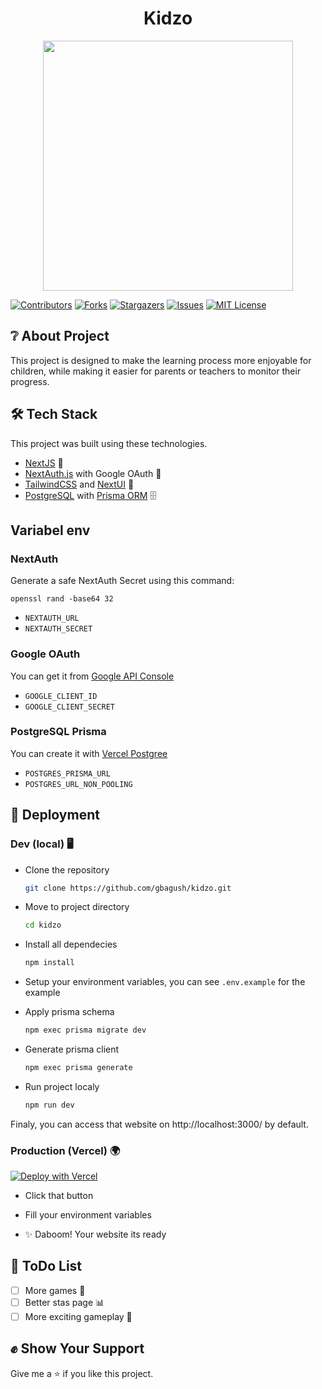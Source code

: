 <div align="center">
  <h1>Kidzo</h1>
  <img src=https://res.cloudinary.com/dkhpios4h/image/upload/v1723943215/github/kidzo/onfjrgxovrsr1wq4zmas.png width=400>
</div>

[![Contributors][contributors-shield]][contributors-url]
[![Forks][forks-shield]][forks-url]
[![Stargazers][stars-shield]][stars-url]
[![Issues][issues-shield]][issues-url]
[![MIT License][license-shield]][license-url]

## ❔ About Project

This project is designed to make the learning process more enjoyable for children, while making it easier for parents or teachers to monitor their progress.

## 🛠️ Tech Stack

This project was built using these technologies.

- [NextJS](https://nextjs.org/) 🚀
- [NextAuth.js](https://next-auth.js.org/) with Google OAuth 🔐
- [TailwindCSS](https://tailwindcss.com/) and [NextUI](https://nextui.org/) 🎨
- [PostgreSQL](https://www.postgresql.org/) with [Prisma ORM](https://www.prisma.io/) 🗄️

## Variabel env

### NextAuth

Generate a safe NextAuth Secret using this command:

```
openssl rand -base64 32
```

- `NEXTAUTH_URL`
- `NEXTAUTH_SECRET`

### Google OAuth

You can get it from [Google API Console](https://console.developers.google.com/)

- `GOOGLE_CLIENT_ID`
- `GOOGLE_CLIENT_SECRET`

### PostgreSQL Prisma

You can create it with [Vercel Postgree](https://vercel.com/docs/storage)

- `POSTGRES_PRISMA_URL`
- `POSTGRES_URL_NON_POOLING`

## 🚀 Deployment

### Dev (local) 🖥️

- Clone the repository

  ```bash
  git clone https://github.com/gbagush/kidzo.git
  ```

- Move to project directory

  ```bash
  cd kidzo
  ```

- Install all dependecies

  ```bash
  npm install
  ```

- Setup your environment variables, you can see `.env.example` for the example

- Apply prisma schema

  ```bash
  npm exec prisma migrate dev
  ```

- Generate prisma client

  ```bash
  npm exec prisma generate
  ```

- Run project localy

  ```bash
  npm run dev
  ```

Finaly, you can access that website on http://localhost:3000/ by default.

### Production (Vercel) 🌍

[![Deploy with Vercel](https://vercel.com/button)](https://vercel.com/new/clone?repository-url=https%3A%2F%2Fgithub.com%2Fgbagush%2Fkidzo%2Ftree%2Fmain&env=NEXTAUTH_URL,NEXTAUTH_SECRET,GOOGLE_CLIENT_ID,POSTGRES_PRISMA_URL,POSTGRES_URL_NON_POOLING)

- Click that button

- Fill your environment variables

- ✨ Daboom! Your website its ready

## 🎯 ToDo List

- [ ] More games 🎲
- [ ] Better stas page 📊
- [ ] More exciting gameplay 🎉

## ✊ Show Your Support

Give me a ⭐ if you like this project.

[contributors-shield]: https://img.shields.io/github/contributors/gbagush/kidzo.svg?style=for-the-badge
[contributors-url]: https://github.com/gbagush/kidzo/graphs/contributors
[forks-shield]: https://img.shields.io/github/forks/gbagush/kidzo.svg?style=for-the-badge
[forks-url]: https://github.com/gbagush/kidzo/network/members
[stars-shield]: https://img.shields.io/github/stars/gbagush/kidzo.svg?style=for-the-badge
[stars-url]: https://github.com/gbagush/kidzo/stargazers
[issues-shield]: https://img.shields.io/github/issues/gbagush/kidzo.svg?style=for-the-badge
[issues-url]: https://github.com/gbagush/kidzo/issues
[license-shield]: https://img.shields.io/github/license/gbagush/kidzo.svg?style=for-the-badge
[license-url]: https://github.com/gbagush/kidzo/blob/master/LICENSE
